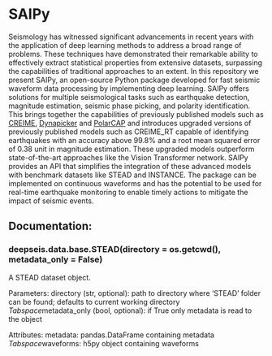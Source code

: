 # SAIPy
Seismology has witnessed significant advancements in recent years with the application of deep learning methods to address a broad range of problems. These techniques have demonstrated their remarkable ability to effectively extract statistical properties from extensive datasets, surpassing the capabilities of traditional approaches to an extent. In this repository we present SAIPy, an open-source Python package developed for fast seismic waveform data processing by implementing deep learning. SAIPy offers solutions for multiple seismological tasks such as earthquake detection, magnitude estimation, seismic phase picking, and polarity identification. This brings together the capabilities of previously published models such as [CREIME](https://agupubs.onlinelibrary.wiley.com/doi/full/10.1029/2022JB024595), [Dynapicker](https://arxiv.org/abs/2211.09539v1?trk=public_post_main-feed-card_feed-article-content) and [PolarCAP](https://www.sciencedirect.com/science/article/pii/S2666544122000247) and introduces upgraded versions of previously published models such as CREIME_RT capable of identifying earthquakes with an accuracy above 99.8% and a root mean squared error of 0.38 unit in magnitude estimation. These upgraded models outperform state-of-the-art approaches like the Vision Transformer network. SAIPy provides an API that simplifies the integration of these advanced models with benchmark datasets like STEAD and INSTANCE. The package can be implemented on continuous waveforms and has the potential to be used for real-time earthquake monitoring to enable timely actions to mitigate the impact of seismic events.

## Documentation:

### deepseis.data.base.STEAD(directory = os.getcwd(), metadata_only = False)
A STEAD dataset object.

Parameters: directory (str, optional): path to directory where ‘STEAD’ folder can be found; defaults to current working directory\
            *Tabspace*metadata_only (bool, optional): if True only metadata is read to the object
            
Attributes: metadata: pandas.DataFrame containing metadata\
            *Tabspace*waveforms: h5py object containing waveforms
